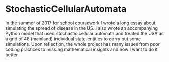 # StochasticCellularAutomata
In the summer of 2017 for school coursework I wrote a long essay about simulating the spread of disease in the US. I also wrote an accompanying Python model that used stochastic cellular automata and treated the USA as a grid of 48 (mainland) individual state-entities to carry out some simulations. Upon reflection, the whole project has many issues from poor coding practices to missing mathematical insights and now I want to do it better. 
